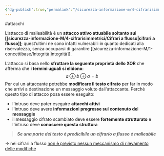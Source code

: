 ```yaml
---
{"dg-publish":true,"permalink":"/sicurezza-informazione-m/4-cifrarisimmetrici/attacco-di-malleabilita/"}
---
```


#attacchi 

L’attacco di malleabilità è un **attacco attivo attuabile soltanto sui [[sicurezza-informazione-M/4-cifrarisimmetrici/Cifrari a flusso\|cifrari a flusso]]**; quest’ultimi ne sono infatti vulnerabili in quanto dedicati alla riservatezza, senza occuparsi di garantire [[sicurezza-informazione-M/1-concettibase/Integrità\|integrità]]. 

L’attacco si basa nello **sfruttare la seguente proprietà dello XOR** che afferma che **i termini uguali si elidono**:
$$a \oplus b \oplus a = b$$
Per cui un attaccante potrebbe **modificare il testo cifrato** per far in modo che arrivi a destinazione un messaggio voluto dall'attaccante.
Perchè questo tipo di attacco posa essere eseguito:
- l'intruso deve poter eseguire **attacchi attivi**
- l'intruso deve avere **informazioni pregresse sul contenuto del messaggio**
- il messaggio cifrato scambiato deve essere **fortemente strutturato** e l'intruso deve **conoscere questa struttura**

> ***Se una parte del testo è predicibile un cifrario a flusso è malleabile***

-> nei cifrari a flusso <u>non è previsto nessun meccanismo di rilevamento delle modifiche</u>
